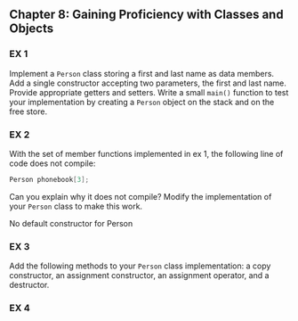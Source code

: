 ## Chapter 8: Gaining Proficiency with Classes and Objects


### EX 1

Implement a `Person` class storing a first and last name as data members. Add a single constructor accepting two parameters, the first and last name. Provide appropriate getters and setters. Write a small `main()` function to test your implementation by creating a `Person` object on the stack and on the free store.

### EX 2

With the set of member functions implemented in ex 1, the following line of code does not compile:

```cpp
Person phonebook[3];
```

Can you explain why it does not compile? Modify the implementation of your `Person` class to make this work.

No default constructor for Person

### EX 3

Add the following methods to your `Person` class implementation: a copy constructor, an assignment constructor, an assignment operator, and a destructor. 

### EX 4

